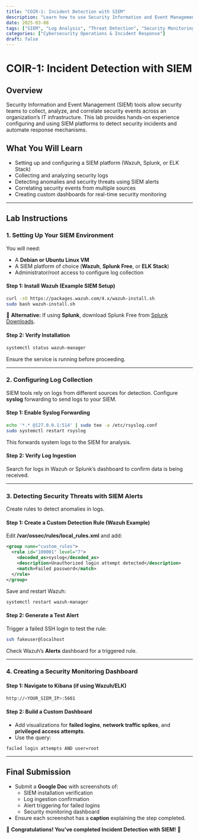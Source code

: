 ```yaml
---
title: "COIR-1: Incident Detection with SIEM"
description: "Learn how to use Security Information and Event Management (SIEM) tools for log analysis, anomaly detection, and security monitoring."
date: 2025-03-08
tags: ["SIEM", "Log Analysis", "Threat Detection", "Security Monitoring"]
categories: ["Cybersecurity Operations & Incident Response"]
draft: false
---
```


# COIR-1: Incident Detection with SIEM

## Overview
Security Information and Event Management (SIEM) tools allow security teams to collect, analyze, and correlate security events across an organization’s IT infrastructure. This lab provides hands-on experience configuring and using SIEM platforms to detect security incidents and automate response mechanisms.

## What You Will Learn
- Setting up and configuring a SIEM platform (Wazuh, Splunk, or ELK Stack)
- Collecting and analyzing security logs
- Detecting anomalies and security threats using SIEM alerts
- Correlating security events from multiple sources
- Creating custom dashboards for real-time security monitoring

---

## Lab Instructions

### **1. Setting Up Your SIEM Environment**
You will need:
- A **Debian or Ubuntu Linux VM**
- A SIEM platform of choice (**Wazuh**, **Splunk Free**, or **ELK Stack**)
- Administrator/root access to configure log collection

#### **Step 1: Install Wazuh (Example SIEM Setup)**
```bash
curl -sO https://packages.wazuh.com/4.x/wazuh-install.sh
sudo bash wazuh-install.sh
```

🔎 **Alternative:** If using **Splunk**, download Splunk Free from [Splunk Downloads](https://www.splunk.com/download).

#### **Step 2: Verify Installation**
```bash
systemctl status wazuh-manager
```
Ensure the service is running before proceeding.

---

### **2. Configuring Log Collection**

SIEM tools rely on logs from different sources for detection. Configure **syslog** forwarding to send logs to your SIEM.

#### **Step 1: Enable Syslog Forwarding**
```bash
echo '*.* @127.0.0.1:514' | sudo tee -a /etc/rsyslog.conf
sudo systemctl restart rsyslog
```
This forwards system logs to the SIEM for analysis.

#### **Step 2: Verify Log Ingestion**
Search for logs in Wazuh or Splunk’s dashboard to confirm data is being received.

---

### **3. Detecting Security Threats with SIEM Alerts**

Create rules to detect anomalies in logs.

#### **Step 1: Create a Custom Detection Rule (Wazuh Example)**
Edit **/var/ossec/rules/local_rules.xml** and add:
```xml
<group name="custom_rules">
  <rule id="100001" level="7">
    <decoded_as>syslog</decoded_as>
    <description>Unauthorized login attempt detected</description>
    <match>Failed password</match>
  </rule>
</group>
```

Save and restart Wazuh:
```bash
systemctl restart wazuh-manager
```

#### **Step 2: Generate a Test Alert**
Trigger a failed SSH login to test the rule:
```bash
ssh fakeuser@localhost
```
Check Wazuh’s **Alerts** dashboard for a triggered rule.

---

### **4. Creating a Security Monitoring Dashboard**

#### **Step 1: Navigate to Kibana (if using Wazuh/ELK)**
```bash
http://<YOUR_SIEM_IP>:5601
```

#### **Step 2: Build a Custom Dashboard**
- Add visualizations for **failed logins**, **network traffic spikes**, and **privileged access attempts**.
- Use the query:
```kql
failed login attempts AND user=root
```

---

## **Final Submission**
- Submit a **Google Doc** with screenshots of:
  - SIEM installation verification
  - Log ingestion confirmation
  - Alert triggering for failed logins
  - Security monitoring dashboard
- Ensure each screenshot has a **caption** explaining the step completed.

🚀 **Congratulations! You've completed Incident Detection with SIEM!** 🚀
